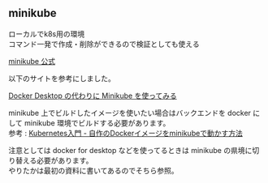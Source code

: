 minikube
---

ローカルでk8s用の環境  
コマンド一発で作成・削除ができるので検証としても使える

[minikube 公式](https://minikube.sigs.k8s.io/docs/)

以下のサイトを参考にしました。

[Docker Desktop の代わりに Minikube を使ってみる](https://blog.1q77.com/2021/09/replace-docker-desktop-with-minikube/)

minikube 上でビルドしたイメージを使いたい場合はバックエンドを docker にして minikube 環境でビルドする必要があります。  
参考 : [Kubernetes入門 - 自作のDockerイメージをminikubeで動かす方法](https://tech.andpad.co.jp/entry/2021/02/18/170000)

注意としては docker for desktop などを使ってるときは minikube の県境に切り替える必要があります。  
やりたかは最初の資料に書いてあるのでそちら参照。
